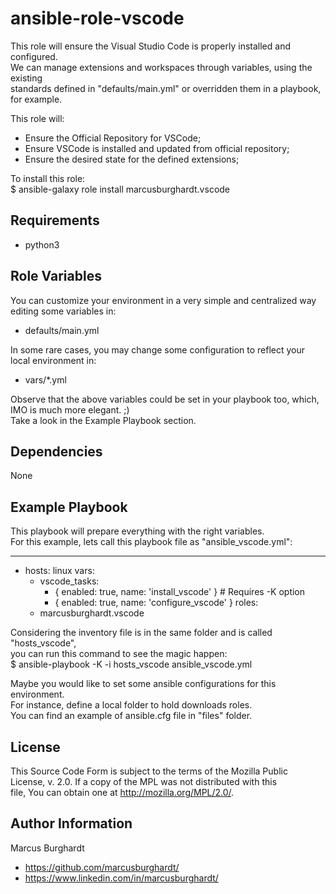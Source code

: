 ansible-role-vscode
=========

This role will ensure the Visual Studio Code is properly installed and configured.  
We can manage extensions and workspaces through variables, using the existing  
standards defined in "defaults/main.yml" or overridden them in a playbook, for example.  

This role will:  
- Ensure the Official Repository for VSCode;
- Ensure VSCode is installed and updated from official repository;
- Ensure the desired state for the defined extensions;

To install this role:  
$ ansible-galaxy role install marcusburghardt.vscode

Requirements
------------

- python3

Role Variables
--------------

You can customize your environment in a very simple and centralized way editing some variables in:
- defaults/main.yml

In some rare cases, you may change some configuration to reflect your local environment in:
- vars/*.yml

Observe that the above variables could be set in your playbook too, which, IMO is much more elegant. ;)  
Take a look in the Example Playbook section.

Dependencies
------------

None

Example Playbook
----------------

This playbook will prepare everything with the right variables.  
For this example, lets call this playbook file as "ansible_vscode.yml":  

---
- hosts: linux
  vars:
    - vscode_tasks:
      - { enabled: true, name: 'install_vscode' }   # Requires -K option
      - { enabled: true, name: 'configure_vscode' }
  roles:
    - marcusburghardt.vscode

Considering the inventory file is in the same folder and is called "hosts_vscode",  
you can run this command to see the magic happen:  
$ ansible-playbook -K -i hosts_vscode ansible_vscode.yml  

Maybe you would like to set some ansible configurations for this environment.  
For instance, define a local folder to hold downloads roles.  
You can find an example of ansible.cfg file in "files" folder.

License
-------

This Source Code Form is subject to the terms of the Mozilla Public  
License, v. 2.0. If a copy of the MPL was not distributed with this  
file, You can obtain one at http://mozilla.org/MPL/2.0/.

Author Information
------------------

Marcus Burghardt
- https://github.com/marcusburghardt/
- https://www.linkedin.com/in/marcusburghardt/

